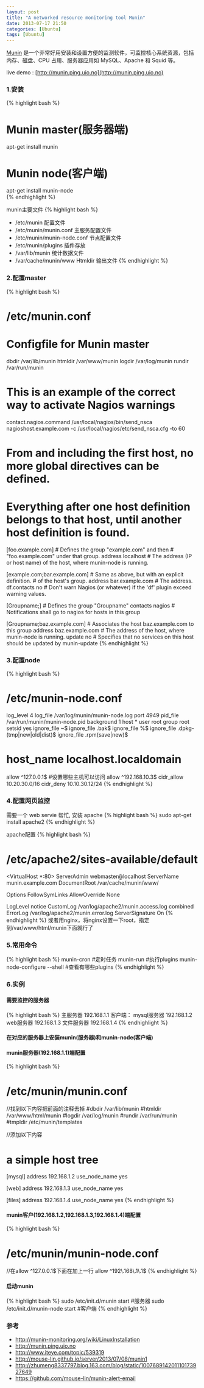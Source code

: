 ```yaml
---
layout: post
title: "A networked resource monitoring tool Munin"
date: 2013-07-17 21:50
categories: [Ubuntu]
tags: [Ubuntu]
---
```


[Munin](http://munin-monitoring.org) 是一个非常好用安装和设置方便的监测软件，可监控核心系统资源，包括内存、磁盘、CPU 占用、服务器应用如 MySQL、Apache 和 Squid 等。

live demo : [http://munin.ping.uio.no](http://munin.ping.uio.no)

### 1.安装
{% highlight bash %}
# Munin master(服务器端)
apt-get install munin  
  
# Munin node(客户端)
apt-get install munin-node  
{% endhighlight %}

munin主要文件
{% highlight bash %}
- /etc/munin 配置文件
- /etc/munin/munin.conf 主服务配置文件
- /etc/munin/munin-node.conf 节点配置文件
- /etc/munin/plugins 插件存放
- /var/lib/munin 统计数据文件
- /var/cache/munin/www Htmldir 输出文件
{% endhighlight %}

### 2.配置master
{% highlight bash %}
# /etc/munin.conf
# Configfile for Munin master  
dbdir       /var/lib/munin
htmldir     /var/www/munin
logdir      /var/log/munin
rundir      /var/run/munin
  
# This is an example of the correct way to activate Nagios warnings
contact.nagios.command /usr/local/nagios/bin/send_nsca nagioshost.example.com -c /usr/local/nagios/etc/send_nsca.cfg -to 60

# From and including the first host, no more global directives can be defined.
# Everything after one host definition belongs to that host, until another host definition is found.

[foo.example.com]             # Defines the group "example.com" and then
                              # "foo.example.com" under that group.
  address localhost           # The address (IP or host name) of the host, where munin-node is running.

[example.com;bar.example.com] # Same as above, but with an explicit definition.
                              # of the host's group.
  address bar.example.com     # The address.
  df.contacts no              # Don't warn Nagios (or whatever) if the 'df' plugin exceed warning values.

[Groupname;]                  # Defines the group "Groupname"
  contacts nagios             # Notifications shall go to nagios for hosts in this group

[Groupname;baz.example.com]   # Associates the host baz.example.com to this group
  address baz.example.com     # The address of the host, where munin-node is running.
  update no                   # Specifies that no services on this host should be updated by munin-update
{% endhighlight %}

### 3.配置node
{% highlight bash %}
# /etc/munin-node.conf
log_level 4
log_file /var/log/munin/munin-node.log
port 4949
pid_file /var/run/munin/munin-node.pid
background 1
host *
user root
group root
setsid yes
ignore_file ~$
ignore_file \.bak$
ignore_file %$
ignore_file \.dpkg-(tmp|new|old|dist)$
ignore_file \.rpm(save|new)$
# host_name localhost.localdomain
allow ^127\.0\.0\.1$           #设置哪些主机可以访问
allow ^192\.168\.10\.3$
cidr_allow 10.20.30.0/16
cidr_deny 10.10.30.12/24
{% endhighlight %}

### 4.配置网页监控
需要一个 web servie 帮忙, 安装 apache
{% highlight bash %}
sudo apt-get install apache2
{% endhighlight %}

apache配置
{% highlight bash %}
# /etc/apache2/sites-available/default
<VirtualHost *:80>
  ServerAdmin webmaster@localhost
  ServerName   munin.example.com
  DocumentRoot /var/cache/munin/www/

  <Directory />
    Options FollowSymLinks
    AllowOverride None
  </Directory>

  LogLevel notice
  CustomLog /var/log/apache2/munin.access.log combined
  ErrorLog /var/log/apache2/munin.error.log
  ServerSignature On
</VirtualHost>
{% endhighlight %}
或者用nginx，将nginx设置一下root，指定到/var/www/html/munin下面就行了

### 5.常用命令
{% highlight bash %}
munin-cron #定时任务
munin-run  #执行plugins
munin-node-configure --shell #查看有哪些plugins
{% endhighlight %}

### 6.实例
#### 需要监控的服务器
{% highlight bash %}
主服务器 192.168.1.1
客户端：
mysql服务器 192.168.1.2
web服务器 192.168.1.3
文件服务器 192.168.1.4
{% endhighlight %}

#### 在对应的服务器上安装munin(服务器)和munin-node(客户端)

#### munin服务器(192.168.1.1)端配置
{% highlight bash %}
# /etc/munin/munin.conf
//找到以下内容把前面的注释去掉
#dbdir  /var/lib/munin
#htmldir /var/www/html/munin
#logdir /var/log/munin
#rundir  /var/run/munin
#tmpldir /etc/munin/templates

//添加以下内容
# a simple host tree
[mysql]
    address 192.168.1.2
    use_node_name yes

[web]
    address 192.168.1.3
    use_node_name yes

[files]
    address 192.168.1.4
    use_node_name yes
{% endhighlight %}

#### munin客户(192.168.1.2,192.168.1.3,192.168.1.4)端配置
{% highlight bash %}
# /etc/munin/munin-node.conf
//在allow ^127\.0\.0\.1$下面在加上一行
allow ^192\.168\.1\.1$
{% endhighlight %}

#### 启动munin
{% highlight bash %}
sudo /etc/init.d/munin start        #服务器
sudo /etc/init.d/munin-node start   #客户端
{% endhighlight %}

### 参考
* http://munin-monitoring.org/wiki/LinuxInstallation
* http://munin.ping.uio.no
* http://www.iteye.com/topic/539319
* http://mouse-lin.github.io/server/2013/07/08/munin1
* http://zhumeng8337797.blog.163.com/blog/static/100768914201110173927649
* https://github.com/mouse-lin/munin-alert-email
